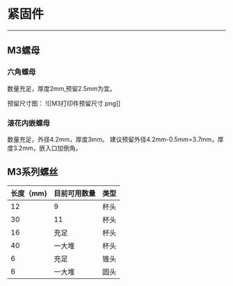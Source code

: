 # 紧固件
---
## M3螺母

### 六角螺母
数量充足，厚度2mm,预留2.5mm为宜。

预留尺寸图：
![[M3打印件预留尺寸.png]]

### 滚花内嵌螺母
数量充足，外径4.2mm，厚度3mm。
建议预留外径4.2mm-0.5mm=3.7mm，厚度3.2mm，嵌入口加倒角。

## M3系列螺丝

| 长度（mm) | 目前可用数量 | 类型  |
| ------ | ------ | --- |
| 12     | 9      | 杯头  |
| 30     | 11     | 杯头  |
| 16     | 充足     | 杯头  |
| 40     | 一大堆    | 杯头  |
| 6      | 充足     | 锥头  |
| 6      | 一大堆    | 圆头  |


